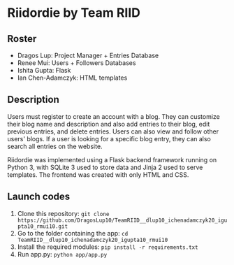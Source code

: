 # Riidordie by Team RIID
## Roster
* Dragos Lup: Project Manager + Entries Database
* Renee Mui: Users + Followers Databases
* Ishita Gupta: Flask
* Ian Chen-Adamczyk: HTML templates
## Description
Users must register to create an account with a blog. They can customize their blog name and description and also add entries to their blog, edit previous entries, and delete entries. Users can also view and follow other users' blogs. If a user is looking for a specific blog entry, they can also search all entries on the website.

Riidordie was implemented using a Flask backend framework running on Python 3, with SQLite 3 used to store data and Jinja 2 used to serve templates. The frontend was created with only HTML and CSS.
## Launch codes
1. Clone this repository: 
`git clone https://github.com/DragosLup10/TeamRIID__dlup10_ichenadamczyk20_igupta10_rmui10.git`
2. Go to the folder containing the app:
`cd TeamRIID__dlup10_ichenadamczyk20_igupta10_rmui10`
3. Install the required modules:
`pip install -r requirements.txt`
4. Run app.py:
`python app/app.py`
